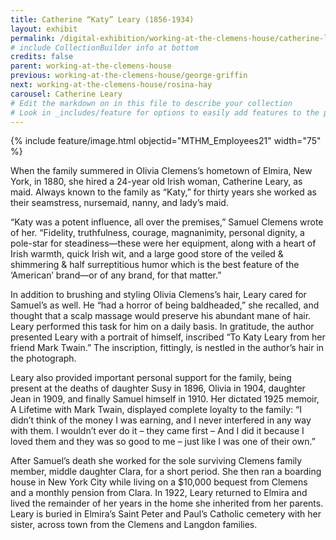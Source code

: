 ```yaml
---
title: Catherine “Katy” Leary (1856-1934)
layout: exhibit
permalink: /digital-exhibition/working-at-the-clemens-house/catherine-leary.html
# include CollectionBuilder info at bottom
credits: false
parent: working-at-the-clemens-house
previous: working-at-the-clemens-house/george-griffin
next: working-at-the-clemens-house/rosina-hay
carousel: Catherine Leary
# Edit the markdown on in this file to describe your collection
# Look in _includes/feature for options to easily add features to the page
---
```


{% include feature/image.html objectid="MTHM_Employees21" width="75" %}

When the family summered in Olivia Clemens’s hometown of Elmira, New York, in 1880, she hired a 24-year old Irish woman, Catherine Leary, as maid. Always known to the family as “Katy,” for thirty years she worked as their seamstress, nursemaid, nanny, and lady’s maid. 

“Katy was a potent influence, all over the premises,” Samuel Clemens wrote of her. “Fidelity, truthfulness, courage, magnanimity, personal dignity, a pole-star for steadiness—these were her equipment, along with a heart of Irish warmth, quick Irish wit, and a large good store of the veiled & shimmering & half surreptitious humor which is the best feature of the ‘American’ brand—or of any brand, for that matter.” 

In addition to brushing and styling Olivia Clemens’s hair, Leary cared for Samuel’s as well. He “had a horror of being baldheaded,” she recalled, and thought that a scalp massage would preserve his abundant mane of hair. Leary performed this task for him on a daily basis. In gratitude, the author presented Leary with a portrait of himself, inscribed “To Katy Leary from her friend Mark Twain.” The inscription, fittingly, is nestled in the author’s hair in the photograph.

Leary also provided important personal support for the family, being present at the deaths of daughter Susy in 1896, Olivia in 1904, daughter Jean in 1909, and finally Samuel himself in 1910. Her dictated 1925 memoir, A Lifetime with Mark Twain, displayed complete loyalty to the family: “I didn’t think of the money I was earning, and I never interfered in any way with them. I wouldn’t ever do it – they came first – And I did it because I loved them and they was so good to me – just like I was one of their own.”

After Samuel’s death she worked for the sole surviving Clemens family member, middle daughter Clara, for a short period. She then ran a boarding house in New York City while living on a $10,000 bequest from Clemens and a monthly pension from Clara. In 1922, Leary returned to Elmira and lived the remainder of her years in the home she inherited from her parents. Leary is buried in Elmira’s Saint Peter and Paul’s Catholic cemetery with her sister, across town from the Clemens and Langdon families. 
